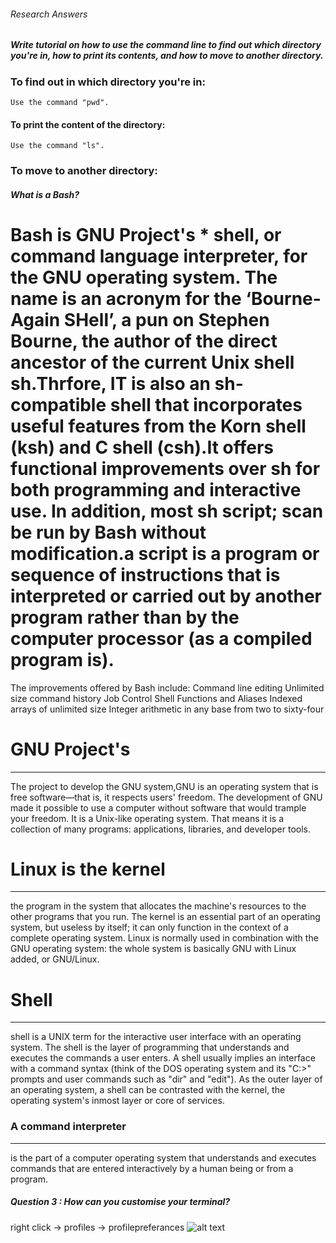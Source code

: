
###### Research Answers  




##### Write tutorial on how to use the command line to find out which directory you're in, how to print its contents, and how to move to another directory.

### To find out in which directory you're in:

```
Use the command "pwd".
```

#### To print the content of the directory:

```
Use the command "ls".
```

### To move to another directory:



##### What is a Bash?

# Bash is GNU Project's * shell, or command language interpreter, for the GNU operating system. The name is an acronym for the ‘Bourne-Again SHell’, a pun on Stephen Bourne, the author of the direct ancestor of the current Unix shell sh.Thrfore, IT is also an sh-compatible shell that incorporates useful features from the Korn shell (ksh) and C shell (csh).It offers functional improvements over sh for both programming and interactive use. In addition, most sh script; scan be run by Bash without modification.a script is a program or sequence of instructions that is interpreted or carried out by another program rather than by the computer processor (as a compiled program is). 

The improvements offered by Bash include:
Command line editing 
Unlimited size command history 
Job Control 
Shell Functions and Aliases 
Indexed arrays of unlimited size 
Integer arithmetic in any base from two to sixty-four 

# GNU Project's 
---
The project to develop the GNU system,GNU is an operating system that is free software—that is, it respects users' freedom. The development of GNU made it possible to use a computer without software that would trample your freedom. It is a Unix-like operating system. That means it is a collection of many programs: applications, libraries, and developer tools. 
# Linux is the kernel
---
the program in the system that allocates the machine's resources to the other programs that you run. The kernel is an essential part of an operating system, but useless by itself; it can only function in the context of a complete operating system. Linux is normally used in combination with the GNU operating system: the whole system is basically GNU with Linux added, or GNU/Linux.

# Shell
***
shell is a UNIX term for the interactive user interface with an operating system. The shell is the layer of programming that understands and executes the commands a user enters. A shell usually implies an interface with a command syntax (think of the DOS operating system and its "C:>" prompts and user commands such as "dir" and "edit"). 
As the outer layer of an operating system, a shell can be contrasted with the kernel, the operating system's inmost layer or core of services.

### A command interpreter 
***
is the part of a computer operating system that understands and executes commands that are entered interactively by a human being or from a program. 


##### Question 3 : How can you customise your terminal?
  right click ->  profiles -> profilepreferances
 ![alt text](http://cdn.makeuseof.com/wp-content/uploads/2016/08/Ubuntu-Plain-Term-e1471581643714.jpg?663fb1)
